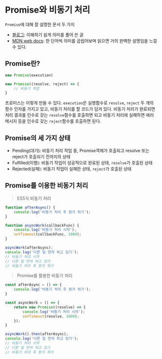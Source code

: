 # Promise와 비동기 처리
`Promise`에 대해 잘 설명한 문서 두 가지
* [블로그](ㄴ): 이해하기 쉽게 의미를 풀어 쓴 글
* [MDN web docs](ㅇ): 한 단어씩 의미를 곱씹어보며 읽으면 거의 완벽한 설명임을 느낄 수 있다.

## Promise란?
```javascript
new Promise(execution)

new Promise((resolve, reject) => {
	// 비동기 작업
}
```
프로미스는 이렇게 만들 수 있다. `execution`은 실행함수로 `resolve`, `reject` 두 개의 함수 인자를 가지고 있고,  비동기 처리를 할 코드가 담겨 있다. 비동기 처리가 완료되면 처리 결과를 인수로 갖는 `resolve`함수를 호출하면 되고 비동기 처리에 실패하면 에러 메시지 등을 인수로 갖는 `reject`함수를 호출하면 된다.

## Promise의 세 가지 상태
* Pending(대기): 비동기 처리 작업 중, Promise객체가 호출되고 resolve 또는 reject가 호출되기 전까지의 상태
* Fulfilled(이행): 비동기 작업이 성공적으로 완료된 상태, `resolve`가 호출된 상태
* Rejected(실패): 비동기 작업이 실패한 상태, `reject`가 호출된 상태

## Promise를 이용한 비동기 처리
> ES5식 비동기 처리
```javascript
function afterAsync() {
	console.log('비동기 처리 후 뭔가 하기');
}

function asyncWork(callbackFunc) {
	console.log('비동기 처리 시작');
	setTimeout(callbackFunc, 1000);
}

asyncWork(afterAsync);
console.log('다른 일 먼저 하고 있기');
// 비동기 처리 시작
// 다른 일 먼저 하고 있기
// 비동기 처리 후 뭔가 하기
```

> Promise를 활용한 비동기 처리
```javascript
const afterAsync = () => {
	console.log('비동기 처리 후 뭔가 하기');
}

const asyncWork = () => {
	return new Promise((resolve) => {
		console.log('비동기 처리 시작');
		setTimeout(resolve, 1000);
	});
}

asyncWork().then(afterAsync);
console.log('다른 일 먼저 하고 있기');
// 비동기 처리 시작
// 다른 일 먼저 하고 있기
// 비동기 처리 후 뭔가 하기
```
